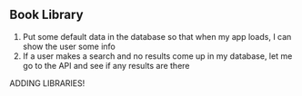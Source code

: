 ## Book Library

1. Put some default data in the database so that when my app loads, I can show the user some info
2. If a user makes a search and no results come up in my database, let me go to the API and see if any results are there

ADDING LIBRARIES!
